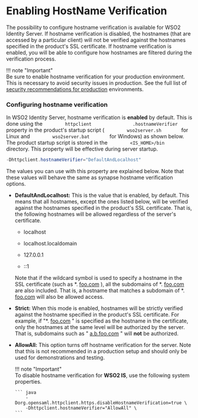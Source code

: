 # Enabling HostName Verification

The possibility to configure hostname verification is available for WSO2
Identity Server. If hostname verification is disabled, the hostnames (that are accessed by a particular
client) will not be verified against the hostnames specified in the
product's SSL certificate. If hostname verification is enabled, you will
be able to configure how hostnames are filtered during the verification
process.

!!! note "Important"  
    Be sure to enable hostname verification for your production environment.
    This is necessary to avoid security issues in production. See the full
    list of [security recommendations for
    production](../../administer/security-guidelines-for-production-deployment)
    environments.


### Configuring hostname verification


In WSO2 Identity Server, hostname verification is **enabled** by default. This is
done using the `         httpclient        ` 
`         .hostnameVerifier        ` property in the product's startup
script ( `         wso2server.sh        ` for Linux and
`         wso2server.bat        ` for Windows) as shown below. The
product startup script is stored in the
`         <IS_HOME>/bin        ` directory. This property will be
effective during server startup.

``` java
-Dhttpclient.hostnameVerifier="DefaultAndLocalhost"
```

The values you can use with this property are explained below. Note that
these values will behave the same as synapse hostname verification
options.

-   **DefaultAndLocalhost:** This is the value that is enabled, by
    default. This means that all hostnames, except the ones listed
    below, will be verified against the hostnames specified in the
    product's SSL certificate. That is, the following hostnames will be
    allowed regardless of the server's certificate.

    -   localhost

    -   localhost.localdomain

    -   127.0.0.1

    -   ::1

    Note that if the wildcard symbol is used to specify a hostname in
    the SSL certificate (such as \*. [foo.com](http://foo.com/) ), all
    the subdomains of \*. [foo.com](http://foo.com/) are also included.
    That is, a hostname that matches a subdomain of \*.
    [foo.com](http://foo.com/) will also be allowed access. 

-   **Strict:** When this mode is enabled, hostnames will be strictly
    verified against the hostname specified in the product's SSL
    certificate. For example, if "\*. [foo.com](http://foo.com/) " is
    specified as the hostname in the certificate, only the hostnames at
    the same level will be authorized by the server. That is, subdomains
    such as " [a.b.foo.com](http://a.b.foo.com/) " will **not** be
    authorized.

-   **AllowAll:** This option turns off hostname verification for the
    server. Note that this is not recommended in a production setup and
    should only be used for demonstrations and testing.

    !!! note "Important"    
        To disable hostname verification for **WSO2 IS**, use the
        following system properties.

        ``` java
            -Dorg.opensaml.httpclient.https.disableHostnameVerification=true \
            -Dhttpclient.hostnameVerifier="AllowAll" \
        ```
